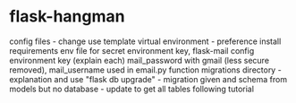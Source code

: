 # flask-hangman

config files - change use template
virtual environment - preference
install requirements
env file for secret environment key, flask-mail config environment key (explain each)
mail_password with gmail (less secure removed), mail_username used in email.py function
migrations directory - explanation and use
"flask db upgrade" - migration given and schema from models but no database - update to get all tables
following tutorial